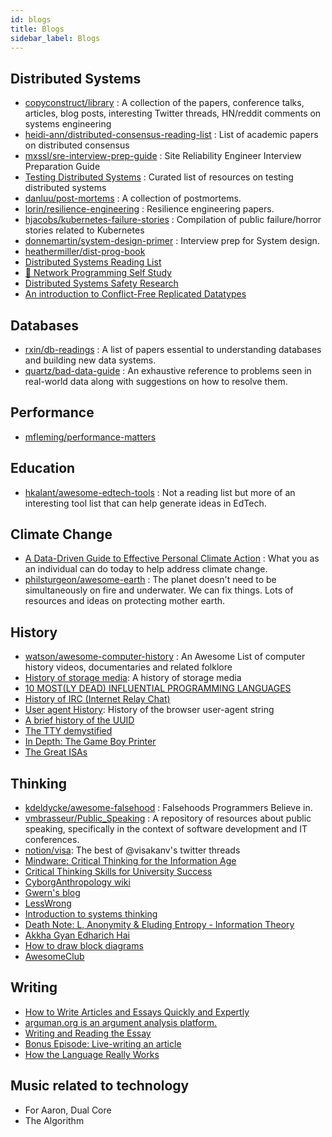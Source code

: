 ```yaml
---
id: blogs
title: Blogs
sidebar_label: Blogs
---
```


## Distributed Systems

- [copyconstruct/library](https://github.com/copyconstruct/library) : A collection of the papers, conference talks, articles, blog posts, interesting Twitter threads, HN/reddit comments on systems engineering
- [heidi-ann/distributed-consensus-reading-list](https://github.com/heidi-ann/distributed-consensus-reading-list) : List of academic papers on distributed consensus
- [mxssl/sre-interview-prep-guide](https://github.com/mxssl/sre-interview-prep-guide) : Site Reliability Engineer Interview Preparation Guide
- [Testing Distributed Systems](https://asatarin.github.io/testing-distributed-systems/) : Curated list of resources on testing distributed systems
- [danluu/post-mortems](https://github.com/danluu/post-mortems) : A collection of postmortems.
- [lorin/resilience-engineering](https://github.com/lorin/resilience-engineering) : Resilience engineering papers.
- [hjacobs/kubernetes-failure-stories](https://github.com/hjacobs/kubernetes-failure-stories) : Compilation of public failure/horror stories related to Kubernetes
- [donnemartin/system-design-primer](https://github.com/donnemartin/system-design-primer) : Interview prep for System design.
- [heathermiller/dist-prog-book](https://github.com/heathermiller/dist-prog-book)
- [Distributed Systems Reading List](https://tgvashworth.com/2015/12/07/distributed-systems-reading-list.html)
- [🌟 Network Programming Self Study](https://siliconsprawl.com/2020/05/10/network-programming-self-study.html)
- [Distributed Systems Safety Research](http://jepsen.io/)
- [An introduction to Conflict-Free Replicated Datatypes](https://lars.hupel.info/topics/crdt/01-intro)

## Databases

- [rxin/db-readings](https://github.com/rxin/db-readings) : A list of papers essential to understanding databases and building new data systems.
- [quartz/bad-data-guide](https://github.com/Quartz/bad-data-guide) : An exhaustive reference to problems seen in real-world data along with suggestions on how to resolve them.

## Performance

- [mfleming/performance-matters](https://github.com/mfleming/performance-resources)

## Education

- [hkalant/awesome-edtech-tools](https://github.com/hkalant/awesome-edtech-tools) : Not a reading list but more of an interesting tool list that can help generate ideas in EdTech.

## Climate Change

- [A Data-Driven Guide to Effective Personal Climate Action](https://erikareinhardt.com/personal-climate-action) : What you as an individual can do today to help address climate change.
- [philsturgeon/awesome-earth](https://github.com/philsturgeon/awesome-earth) : The planet doesn't need to be simultaneously on fire and underwater. We can fix things. Lots of resources and ideas on protecting mother earth.

## History

- [watson/awesome-computer-history](https://github.com/watson/awesome-computer-history) : An Awesome List of computer history videos, documentaries and related folklore
- [History of storage media](https://codewords.recurse.com/issues/seven/a-history-of-storage-media): A history of storage media
- [10 MOST(LY DEAD) INFLUENTIAL PROGRAMMING LANGUAGES](https://www.hillelwayne.com/post/influential-dead-languages)
- [History of IRC (Internet Relay Chat) ](https://daniel.haxx.se/irchistory.html)
- [User agent History](https://webaim.org/blog/user-agent-string-history/?utm_source=hackernewsletter&utm_medium=email&utm_term=fav): History of the browser user-agent string
- [A brief history of the UUID](https://segment.com/blog/a-brief-history-of-the-uuid/)
- [The TTY demystified](http://www.linusakesson.net/programming/tty/)
- [In Depth: The Game Boy Printer](https://shonumi.github.io/articles/art2.html)
- [The Great ISAs](https://www.cs.cornell.edu/courses/cs7491/2020sp/)

## Thinking

- [kdeldycke/awesome-falsehood](https://github.com/kdeldycke/awesome-falsehood) : Falsehoods Programmers Believe in.
- [vmbrasseur/Public_Speaking](https://github.com/vmbrasseur/Public_Speaking) : A repository of resources about public speaking, specifically in the context of software development and IT conferences.
- [notion/visa](https://www.notion.so/the-best-of-visakanv-s-twitter-threads-1a6ed25cf06e49e388a303903d597b73): The best of @visakanv's twitter threads
- [Mindware: Critical Thinking for the Information Age](https://www.coursera.org/learn/mindware)
- [Critical Thinking Skills for University Success](https://www.coursera.org/learn/critical-thinking-skills)
- [CyborgAnthropology wiki](http://cyborganthropology.com/Main_Page)
- [Gwern's blog](https://www.gwern.net/)
- [LessWrong](https://www.lesswrong.com/)
- [Introduction to systems thinking](https://thesystemsthinker.com/introduction-to-systems-thinking/)
- [Death Note: L, Anonymity & Eluding Entropy - Information Theory](https://www.gwern.net/Death-Note-Anonymity)
- [Akkha Gyan Edharich Hai](https://en.wikipedia.org/wiki/List_of_eponymous_laws)
- [How to draw block diagrams](https://johnwickerson.wordpress.com/2019/08/08/block-diagrams/)
- [AwesomeClub](https://awesomeblog.club/)

## Writing

- [How to Write Articles and Essays Quickly and Expertly](https://www.downes.ca/cgi-bin/page.cgi?post=38526)
- [arguman.org is an argument analysis platform.](https://en.arguman.org/)
- [Writing and Reading the Essay](https://ocw.mit.edu/courses/comparative-media-studies-writing/21w-735-writing-and-reading-the-essay-fall-2005/index.htm)
- [Bonus Episode: Live-writing an article](https://www.youtube.com/watch?v=VNh13i1bHe0)
- [How the Language Really Works](http://criticalreading.com/)

## Music related to technology

- For Aaron, Dual Core
- The Algorithm
